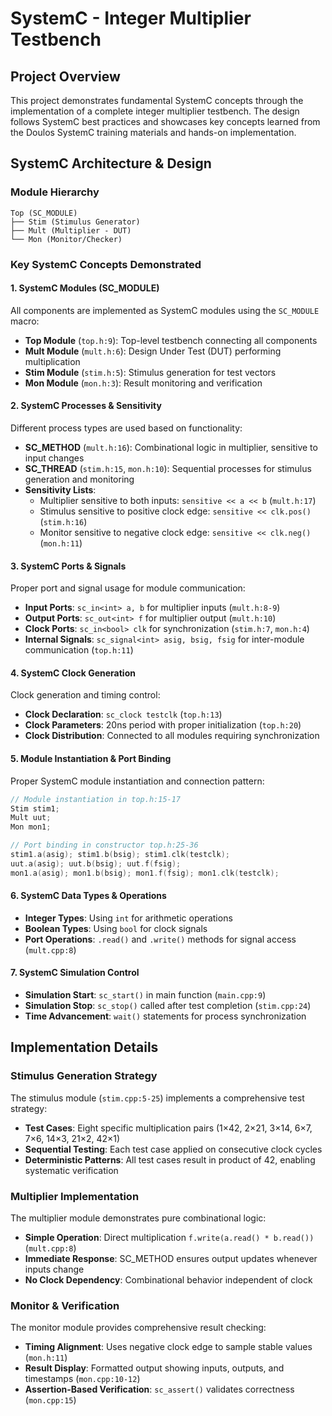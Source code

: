 # SystemC - Integer Multiplier Testbench

## Project Overview
This project demonstrates fundamental SystemC concepts through the implementation of a complete integer multiplier testbench. The design follows SystemC best practices and showcases key concepts learned from the Doulos SystemC training materials and hands-on implementation.

## SystemC Architecture & Design

### Module Hierarchy
```
Top (SC_MODULE)
├── Stim (Stimulus Generator)
├── Mult (Multiplier - DUT)  
└── Mon (Monitor/Checker)
```

### Key SystemC Concepts Demonstrated

#### 1. SystemC Modules (SC_MODULE)
All components are implemented as SystemC modules using the `SC_MODULE` macro:
- **Top Module** (`top.h:9`): Top-level testbench connecting all components
- **Mult Module** (`mult.h:6`): Design Under Test (DUT) performing multiplication
- **Stim Module** (`stim.h:5`): Stimulus generation for test vectors
- **Mon Module** (`mon.h:3`): Result monitoring and verification

#### 2. SystemC Processes & Sensitivity
Different process types are used based on functionality:
- **SC_METHOD** (`mult.h:16`): Combinational logic in multiplier, sensitive to input changes
- **SC_THREAD** (`stim.h:15`, `mon.h:10`): Sequential processes for stimulus generation and monitoring
- **Sensitivity Lists**: 
  - Multiplier sensitive to both inputs: `sensitive << a << b` (`mult.h:17`)
  - Stimulus sensitive to positive clock edge: `sensitive << clk.pos()` (`stim.h:16`)
  - Monitor sensitive to negative clock edge: `sensitive << clk.neg()` (`mon.h:11`)

#### 3. SystemC Ports & Signals
Proper port and signal usage for module communication:
- **Input Ports**: `sc_in<int> a, b` for multiplier inputs (`mult.h:8-9`)
- **Output Ports**: `sc_out<int> f` for multiplier output (`mult.h:10`)
- **Clock Ports**: `sc_in<bool> clk` for synchronization (`stim.h:7`, `mon.h:4`)
- **Internal Signals**: `sc_signal<int> asig, bsig, fsig` for inter-module communication (`top.h:11`)

#### 4. SystemC Clock Generation
Clock generation and timing control:
- **Clock Declaration**: `sc_clock testclk` (`top.h:13`)
- **Clock Parameters**: 20ns period with proper initialization (`top.h:20`)
- **Clock Distribution**: Connected to all modules requiring synchronization

#### 5. Module Instantiation & Port Binding
Proper SystemC module instantiation and connection pattern:
```cpp
// Module instantiation in top.h:15-17
Stim stim1;
Mult uut;  
Mon mon1;

// Port binding in constructor top.h:25-36
stim1.a(asig); stim1.b(bsig); stim1.clk(testclk);
uut.a(asig); uut.b(bsig); uut.f(fsig);
mon1.a(asig); mon1.b(bsig); mon1.f(fsig); mon1.clk(testclk);
```

#### 6. SystemC Data Types & Operations
- **Integer Types**: Using `int` for arithmetic operations
- **Boolean Types**: Using `bool` for clock signals
- **Port Operations**: `.read()` and `.write()` methods for signal access (`mult.cpp:8`)

#### 7. SystemC Simulation Control
- **Simulation Start**: `sc_start()` in main function (`main.cpp:9`)
- **Simulation Stop**: `sc_stop()` called after test completion (`stim.cpp:24`)
- **Time Advancement**: `wait()` statements for process synchronization

## Implementation Details

### Stimulus Generation Strategy
The stimulus module (`stim.cpp:5-25`) implements a comprehensive test strategy:
- **Test Cases**: Eight specific multiplication pairs (1×42, 2×21, 3×14, 6×7, 7×6, 14×3, 21×2, 42×1)
- **Sequential Testing**: Each test case applied on consecutive clock cycles
- **Deterministic Patterns**: All test cases result in product of 42, enabling systematic verification

### Multiplier Implementation
The multiplier module demonstrates pure combinational logic:
- **Simple Operation**: Direct multiplication `f.write(a.read() * b.read())` (`mult.cpp:8`)
- **Immediate Response**: SC_METHOD ensures output updates whenever inputs change
- **No Clock Dependency**: Combinational behavior independent of clock

### Monitor & Verification
The monitor module provides comprehensive result checking:
- **Timing Alignment**: Uses negative clock edge to sample stable values (`mon.h:11`)
- **Result Display**: Formatted output showing inputs, outputs, and timestamps (`mon.cpp:10-12`)
- **Assertion-Based Verification**: `sc_assert()` validates correctness (`mon.cpp:15`)